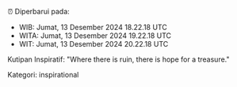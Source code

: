 ⏰ Diperbarui pada:
- WIB: Jumat, 13 Desember 2024 18.22.18 UTC
- WITA: Jumat, 13 Desember 2024 19.22.18 UTC
- WIT: Jumat, 13 Desember 2024 20.22.18 UTC

Kutipan Inspiratif:
"Where there is ruin, there is hope for a treasure."


Kategori: inspirational

